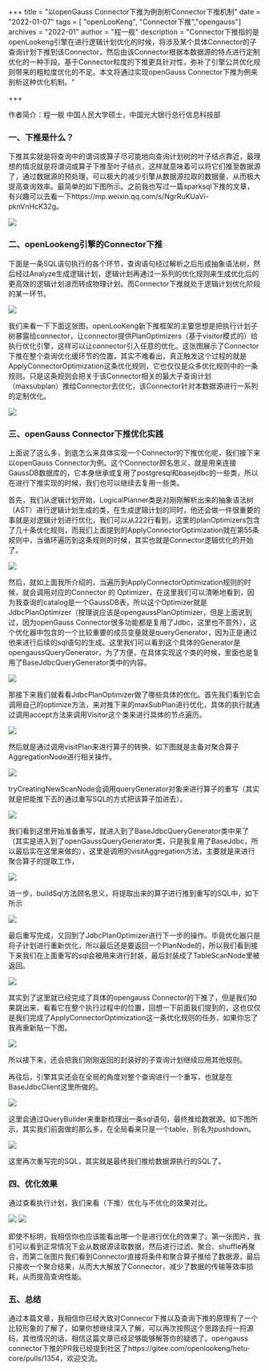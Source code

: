 
+++
title = "以openGauss Connector下推为例剖析Connector下推机制"
date = "2022-01-07"
tags = [ "openLooKeng", "Connector下推","opengauss"]
archives = "2022-01"
author = "程一舰"
description = "Connector下推指的是openLookeng引擎在进行逻辑计划优化的时候，将涉及某个具体Connector的子查询计划下推到该Connector，然后由该Connector根据本数据源的特点进行定制优化的一种手段。基于Connector粒度的下推更具针对性，弥补了引擎公共优化规则带来的粗粒度优化的不足。本文将通过实现openGauss Connector下推为例来剖析这种优化机制。"

+++

作者简介：程一舰    中国人民大学硕士，中国光大银行总行信息科技部



### 一、下推是什么？

下推其实就是将查询中的谓词或算子尽可能地向查询计划树的叶子结点靠近，最理想的情况就是将谓词或算子下推至叶子结点，这样就意味着可以将它们推至数据源了，通过数据源的预处理，可以极大的减少引擎从数据源拉取的数据量，从而极大提高查询效率。最简单的如下图所示。之前我也写过一篇sparksql下推的文章，有兴趣可以去看一下https://mp.weixin.qq.com/s/NgrRuKUaVi-pknVnHcK32g。

 <img src='/zh-cn/blog/20220107/a.jpg' />

### 二、openLookeng引擎的Connector下推

下面是一条SQL语句执行的各个环节，查询语句经过解析之后形成抽象语法树，然后经过Analyze生成逻辑计划，逻辑计划再通过一系列的优化规则来生成优化后的更高效的逻辑计划进而转成物理计划。而Connector下推就处于逻辑计划优化阶段的某一环节。

 <img src='/zh-cn/blog/20220107/c.jpg' />

我们来看一下下面这张图，openLooKeng新下推框架的主要思想是把执行计划子树暴露给connector，让connector提供PlanOptimizers（基于visitor模式的）给执行优化引擎，这样可以让connector引入任意的优化。这张图展示了Connector下推在整个查询优化缓环节的位置，其实不难看出，真正触发这个过程的就是ApplyConnectorOptimization这条优化规则，它也仅仅是众多优化规则中的一条规则。只是这条规则会把关于该Connector相关的最大子查询计划（maxsubplan）推给Connector去优化，该Connector针对本数据源进行一系列的定制优化。

 <img src='/zh-cn/blog/20220107/b.jpg' />



### 三、openGauss Connector下推优化实践

上面说了这么多，到底怎么来具体实现一个Connector的下推优化呢，我们接下来以openGauss Connector为例。这个Connector顾名思义，就是用来连接GaussDB数据库的，它本身继承或复用了postgresql和basejdbc的一些类，所以在进行下推实现的时候，我们也可以继续去复用一些类。



首先，我们从逻辑计划开始，LogicalPlanner类是对刚刚解析出来的抽象语法树（AST）进行逻辑计划生成的类，在生成逻辑计划的同时，他还会做一件很重要的事就是对逻辑计划进行优化，我们可以从222行看到，这里的planOptimizers包含了几十条优化规则，而我们上面提到的ApplyConnectorOptimization就在第55条规则中，当循环遍历到这条规则的时候，其实也就是Connector逻辑优化的开始了。

 <img src='/zh-cn/blog/20220107/1.png' />

然后，就如上面我所介绍的，当遍历到ApplyConnectorOptimization规则的时候，就会调用对应的Connector 的 Optimizer，在这里我们可以清晰地看到，因为我查询的catalog是一个GaussDB表，所以这个Optimizer就是JdbcPlanOptimizer（按理说应该是opengaussPlanOptimizer，但是上面说到过，因为openGauss Connector很多功能都是复用了Jdbc，这里也不意外），这个优化器中包含的一个比较重要的成员变量就是queryGenerator，因为正是通过他来进行后续的sql语句的生成。这里我们可以看到这个具体的Generator是opengaussQueryGenerator，为了方便，在具体实现这个类的时候，里面也是复用了BaseJdbcQueryGenerator类中的内容。

 <img src='/zh-cn/blog/20220107/2.jpg' />

那接下来我们就看看JdbcPlanOptimizer做了哪些具体的优化。首先我们看到它会调用自己的optimize方法，来对推下来的maxSubPlan进行优化，具体的执行就通过调用accept方法来调用Visitor这个类来进行具体的节点遍历。

 <img src='/zh-cn/blog/20220107/3.png' />

然后就是通过调用visitPlan来进行算子的转换，如下图就是主备对聚合算子AggregationNode进行相关操作。

 <img src='/zh-cn/blog/20220107/4.png' />

tryCreatingNewScanNode会调用queryGenerator对象来进行算子的重写（其实就是把能推下去的通过重写SQL的方式把该算子加进去）。

 <img src='/zh-cn/blog/20220107/5.png' />

我们看到这里开始准备重写，就进入到了BaseJdbcQueryGenerator类中来了（其实是进入到了openGaussQueryGenerator类，只是我复用了BaseJdbc，所以最后实在这里来做的），这里是调用的visitAggregation方法，主要就是来进行聚合算子的提取工作，

 <img src='/zh-cn/blog/20220107/6.png' />

进一步，buildSql方法顾名思义，将提取出来的算子进行推到重写的SQL中，如下所示

 <img src='/zh-cn/blog/20220107/70.png' />

最后重写完成，又回到了JdbcPlanOptimizer进行下一步的操作。毕竟优化器只是将子计划进行重新优化，所以最后还是要返回一个PlanNode的，所以我们看到接下来我们在上面重写的sql会被用来进行封装，最后封装成了TableScanNode里被返回。

 <img src='/zh-cn/blog/20220107/8.png' />

其实到了这里就已经完成了具体的opengauss Connector的下推了，但是我们如果跳出来，看看它在整个执行过程中的位置，回想一下前面我们提到的，这也仅仅是我们完成了ApplyConnectorOptimization这一条优化规则的任务，如果你忘了我再重新贴一下图。

 <img src='/zh-cn/blog/20220107/1.png' />

所以接下来，还会把我们刚刚返回的封装好的子查询计划继续应用其他规则。

再往后，引擎其实还会在全局的角度对整个查询进行一个重写，也就是在BaseJdbcClient这里所做的。

 <img src='/zh-cn/blog/20220107/9.png' />

这里会通过QueryBuilder来重新梳理出一条sql语句，最终推给数据源。如下图所示，其实我们前面做的那么多，在全局看来只是一个table，别名为pushdown。

 <img src='/zh-cn/blog/20220107/10.png' />

这里再次重写完的SQL，其实就是最终我们推给数据源执行的SQL了。



### 四、优化效果

通过查看执行计划，我们来看（下推）优化与不优化的效果对比。

 <img src='/zh-cn/blog/20220107/12.png' />

 <img src='/zh-cn/blog/20220107/11.png' />

即使不标明，我相信你也应该能看出哪一个是进行优化的效果了。第一张图片，我们可以看到正常情况下会从数据源读取数据，然后进行过滤、聚合、shuffle再聚合，而第二张图片我们看到Connector直接将条件和聚合算子推给了数据源，最后只接收一个聚合结果，从而大大解放了Connector，减少了数据的传输等效率损耗，从而提高查询性能。



### 五、总结

通过本篇文章，我相信你已经大致对Connecor下推以及查询下推的原理有了一个比较形象的了解了，如果你想继续深入了解，可以再次按照这个思路去捋一捋源码，其他情况的话，相信这篇文章已经足够能够解答你的疑惑了。opengauss connector下推的PR我已经提到社区了https://gitee.com/openlookeng/hetu-core/pulls/1354，欢迎交流。





